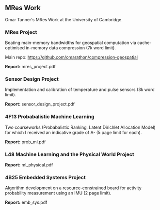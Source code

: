 ## MRes Work

Omar Tanner's MRes Work at the University of Cambridge.

### MRes Project

Beating main-memory bandwidths for geospatial computation via cache-optimised in-memory data compression (7k word limit).

Main repo: https://github.com/omarathon/compression-geospatial

**Report:** mres_project.pdf

### Sensor Design Project

Implementation and calibration of temperature and pulse sensors (3k word limit).

**Report:**  sensor_design_project.pdf

### 4F13 Probabalistic Machine Learning

Two courseworks (Probabalistic Ranking, Latent Dirichlet Allocation Model) for which I received an indicative grade of A- (5 page limit for each). 

**Report:** prob_ml.pdf

### L48 Machine Learning and the Physical World Project

**Report:** ml_physical.pdf

### 4B25 Embedded Systems Project

Algorithm development on a resource-constrained board for activity probability measurement using an IMU (2 page limit).

**Report:** emb_sys.pdf
